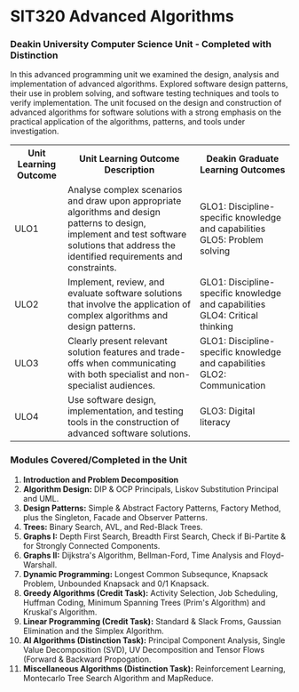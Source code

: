 # SIT320 Advanced Algorithms

### Deakin University Computer Science Unit - Completed with Distinction
In this advanced programming unit we examined the design, analysis and implementation of advanced algorithms.  Explored software design patterns, their use in problem solving, and software testing techniques and tools to verify implementation. The unit focused on the design and construction of advanced algorithms for software solutions with a strong emphasis on the practical application of the algorithms, patterns, and tools under investigation.

 <table>
  <tr>
    <th>Unit Learning Outcome</th>
    <th>Unit Learning Outcome Description</th>
    <th>Deakin Graduate Learning Outcomes</th>
  </tr>
  <tr>
    <td>ULO1</td>
    <td>Analyse complex scenarios and draw upon appropriate algorithms and design patterns to design, implement and test software solutions that address the identified requirements and constraints.</td>
    <td>GLO1: Discipline-specific knowledge and capabilities GLO5: Problem solving</td>
  </tr>
  <tr>
    <td>ULO2</td>
    <td>Implement, review, and evaluate software solutions that involve the application of complex algorithms and design patterns.</td>
    <td>GLO1: Discipline-specific knowledge and capabilities GLO4: Critical thinking</td>
  </tr>
  <tr>
    <td>ULO3</td>
    <td>Clearly present relevant solution features and trade-offs when communicating with both specialist and non-specialist audiences.</td>
    <td>GLO1: Discipline-specific knowledge and capabilities GLO2: Communication</td>
  </tr>
  <tr>
    <td>ULO4</td>
    <td>Use software design, implementation, and testing tools in the construction of advanced software solutions.</td>
    <td>GLO3: Digital literacy</td>
  </tr>
</table> 

### Modules Covered/Completed in the Unit
 <ol>
  <li><b>Introduction and Problem Decomposition</b></li>
  <li><b>Algorithm Design:</b> DIP & OCP Principals, Liskov Substitution Principal and UML.</li>
  <li><b>Design Patterns:</b> Simple & Abstract Factory Patterns, Factory Method, plus the Singleton, Facade and Observer Patterns.</li>
  <li><b>Trees:</b> Binary Search, AVL, and Red-Black Trees.</li>
  <li><b>Graphs I:</b> Depth First Search, Breadth First Search, Check if Bi-Partite & for Strongly Connected Components.</li>
  <li><b>Graphs II:</b> Dijkstra's Algorithm, Bellman-Ford, Time Analysis and Floyd-Warshall.</li>
  <li><b>Dynamic Programming:</b> Longest Common Subsequnce, Knapsack Problem, Unbounded Knapsack and 0/1 Knapsack.</li>
  <li><b>Greedy Algorithms (Credit Task):</b> Activity Selection, Job Scheduling, Huffman Coding, Minimum Spanning Trees (Prim's Algorithm) and Kruskal's Algorithm.</li>
  <li><b>Linear Programming (Credit Task):</b> Standard & Slack Froms, Gaussian Elimination and the Simplex Algorithm.</li>
  <li><b>AI Algorithms (Distinction Task):</b> Principal Component Analysis, Single Value Decomposition (SVD), UV Decomposition and Tensor Flows (Forward & Backward Propogation.</li>
  <li><b>Miscellaneous Algorithms (Distinction Task):</b> Reinforcement Learning, Montecarlo Tree Search Algorithm and MapReduce.</li>
</ol> 
